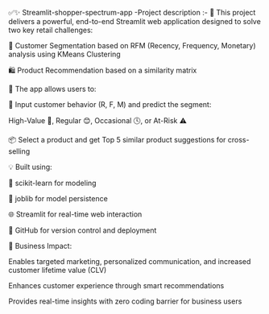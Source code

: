 ✅✨ Streamlit-shopper-spectrum-app -Project description :-
🚀 This project delivers a powerful, end-to-end Streamlit web application designed to solve two key retail challenges:


🎯 Customer Segmentation based on RFM (Recency, Frequency, Monetary) analysis using KMeans Clustering


🛍️ Product Recommendation based on a similarity matrix


🔎 The app allows users to:

🔐 Input customer behavior (R, F, M) and predict the segment:

High-Value 💎, Regular 😊, Occasional 🕓, or At-Risk ⚠️

📦 Select a product and get Top 5 similar product suggestions for cross-selling

💡 Built using:

🧠 scikit-learn for modeling

🧊 joblib for model persistence

🌐 Streamlit for real-time web interaction 

📁 GitHub for version control and deployment

🎯 Business Impact:

Enables targeted marketing, personalized communication, and increased customer lifetime value (CLV)

Enhances customer experience through smart recommendations

Provides real-time insights with zero coding barrier for business users
